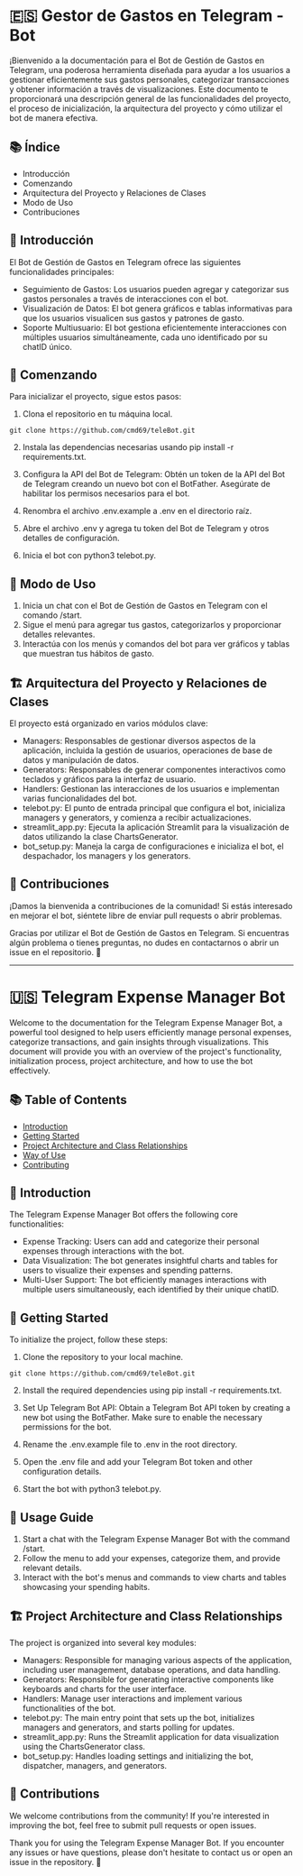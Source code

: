 # 🇪🇸 **Gestor de Gastos en Telegram - Bot**

¡Bienvenido a la documentación para el Bot de Gestión de Gastos en Telegram, una poderosa herramienta diseñada para ayudar a los usuarios a gestionar eficientemente sus gastos personales, categorizar transacciones y obtener información a través de visualizaciones. Este documento te proporcionará una descripción general de las funcionalidades del proyecto, el proceso de inicialización, la arquitectura del proyecto y cómo utilizar el bot de manera efectiva.

## 📚 Índice

- Introducción
- Comenzando
- Arquitectura del Proyecto y Relaciones de Clases
- Modo de Uso
- Contribuciones

## 🎉 **Introducción**

El Bot de Gestión de Gastos en Telegram ofrece las siguientes funcionalidades principales:

- Seguimiento de Gastos: Los usuarios pueden agregar y categorizar sus gastos personales a través de interacciones con el bot.
- Visualización de Datos: El bot genera gráficos e tablas informativas para que los usuarios visualicen sus gastos y patrones de gasto.
- Soporte Multiusuario: El bot gestiona eficientemente interacciones con múltiples usuarios simultáneamente, cada uno identificado por su chatID único.

## 🚀 **Comenzando**

Para inicializar el proyecto, sigue estos pasos:

1. Clona el repositorio en tu máquina local.

```
git clone https://github.com/cmd69/teleBot.git
```

2. Instala las dependencias necesarias usando pip install -r requirements.txt.

3. Configura la API del Bot de Telegram: Obtén un token de la API del Bot de Telegram creando un nuevo bot con el BotFather. Asegúrate de habilitar los permisos necesarios para el bot.

4. Renombra el archivo .env.example a .env en el directorio raíz.

5. Abre el archivo .env y agrega tu token del Bot de Telegram y otros detalles de configuración.

6. Inicia el bot con python3 telebot.py.

## 📝 **Modo de Uso**

1. Inicia un chat con el Bot de Gestión de Gastos en Telegram con el comando /start.
2. Sigue el menú para agregar tus gastos, categorizarlos y proporcionar detalles relevantes.
3. Interactúa con los menús y comandos del bot para ver gráficos y tablas que muestran tus hábitos de gasto.

## 🏗️ **Arquitectura del Proyecto y Relaciones de Clases**

El proyecto está organizado en varios módulos clave:

- Managers: Responsables de gestionar diversos aspectos de la aplicación, incluida la gestión de usuarios, operaciones de base de datos y manipulación de datos.
- Generators: Responsables de generar componentes interactivos como teclados y gráficos para la interfaz de usuario.
- Handlers: Gestionan las interacciones de los usuarios e implementan varias funcionalidades del bot.
- telebot.py: El punto de entrada principal que configura el bot, inicializa managers y generators, y comienza a recibir actualizaciones.
- streamlit_app.py: Ejecuta la aplicación Streamlit para la visualización de datos utilizando la clase ChartsGenerator.
- bot_setup.py: Maneja la carga de configuraciones e inicializa el bot, el despachador, los managers y los generators.

## 🤝 **Contribuciones**

¡Damos la bienvenida a contribuciones de la comunidad! Si estás interesado en mejorar el bot, siéntete libre de enviar pull requests o abrir problemas.

Gracias por utilizar el Bot de Gestión de Gastos en Telegram. Si encuentras algún problema o tienes preguntas, no dudes en contactarnos o abrir un issue en el repositorio. 🙌

---

# 🇺🇸 **Telegram Expense Manager Bot**

Welcome to the documentation for the Telegram Expense Manager Bot, a powerful tool designed to help users efficiently manage personal expenses, categorize transactions, and gain insights through visualizations. This document will provide you with an overview of the project's functionality, initialization process, project architecture, and how to use the bot effectively.

## 📚 **Table of Contents**

- [Introduction](#introduction) 
- [Getting Started](#getting-started)  
- [Project Architecture and Class Relationships](#project-architecture-and-class-relationships) 
- [Way of Use](#way-of-use) 
- [Contributing](#contributing) 

## 🎉 **Introduction**

The Telegram Expense Manager Bot offers the following core functionalities:

- Expense Tracking: Users can add and categorize their personal expenses through interactions with the bot.
- Data Visualization: The bot generates insightful charts and tables for users to visualize their expenses and spending patterns.
- Multi-User Support: The bot efficiently manages interactions with multiple users simultaneously, each identified by their unique chatID.

## 🚀 **Getting Started**

To initialize the project, follow these steps:

1. Clone the repository to your local machine.

```
git clone https://github.com/cmd69/teleBot.git
```

2. Install the required dependencies using pip install -r requirements.txt.

3. Set Up Telegram Bot API: Obtain a Telegram Bot API token by creating a new bot using the BotFather. Make sure to enable the necessary permissions for the bot.

4. Rename the .env.example file to .env in the root directory.

5. Open the .env file and add your Telegram Bot token and other configuration details.

6. Start the bot with python3 telebot.py.

## 📝 **Usage Guide**

1. Start a chat with the Telegram Expense Manager Bot with the command /start.
2. Follow the menu to add your expenses, categorize them, and provide relevant details.
3. Interact with the bot's menus and commands to view charts and tables showcasing your spending habits.

## 🏗️ **Project Architecture and Class Relationships**

The project is organized into several key modules:

- Managers: Responsible for managing various aspects of the application, including user management, database operations, and data handling.
- Generators: Responsible for generating interactive components like keyboards and charts for the user interface.
- Handlers: Manage user interactions and implement various functionalities of the bot.
- telebot.py: The main entry point that sets up the bot, initializes managers and generators, and starts polling for updates.
- streamlit_app.py: Runs the Streamlit application for data visualization using the ChartsGenerator class.
- bot_setup.py: Handles loading settings and initializing the bot, dispatcher, managers, and generators.

## 🤝 **Contributions**

We welcome contributions from the community! If you're interested in improving the bot, feel free to submit pull requests or open issues.

Thank you for using the Telegram Expense Manager Bot. If you encounter any issues or have questions, please don't hesitate to contact us or open an issue in the repository. 🙌

